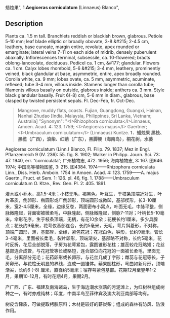 蜡烛果",
1.**Aegiceras corniculatum** (Linnaeus) Blanco",

## Description
Plants ca. 1.5 m tall. Branchlets reddish or blackish brown, glabrous. Petiole 5-10 mm; leaf blade elliptic or broadly obovate, 3-8 &amp;#215; 2-4.5 cm, leathery, base cuneate, margin entire, revolute, apex rounded or emarginate; lateral veins 7-11 on each side of midrib, densely puberulent abaxially. Inflorescences terminal, subsessile, ca. 10-flowered; bracts oblong-lanceolate, deciduous. Pedicel ca. 1 cm, &amp;#177; glandular. Flowers ca. 1 cm. Calyx lobes rhomboid, 5-6 &amp;#215; 3-4 mm, leathery, prominently veined, black glandular at base, asymmetric, entire, apex broadly rounded. Corolla white, ca. 9 mm; lobes ovate, ca. 5 mm, asymmetric, acuminate, reflexed; tube 3-4 mm, villous inside. Stamens longer than corolla tube; filaments villous basally on outside, glabrous inside; anthers ca. 3 mm. Style black glandular basally. Fruit 6(-8) cm, 5-6 mm in diam., glabrous, base clasped by twisted persistent sepals. Fl. Dec-Feb, fr. Oct-Dec.

> Mangrove, muddy flats, coasts. Fujian, Guangdong, Guangxi, Hainan, Nanhai Zhudao [India, Malaysia, Philippines, Sri Lanka, Vietnam; Australia]
  "Synonym": "&lt;I&gt;Rhizophora corniculata&lt;/I&gt;Linnaeus, Amoen. Acad. 4: 123. 1759; &lt;I&gt;Aegiceras majus&lt;/I&gt; Gaertner; &lt;I&gt;Umbraculum corniculatum&lt;/I&gt; (Linnaeus) Kuntze.
**1．蜡烛果 黑枝、黑榄（广西），浪柴、红蒴（广东），黑脚梗（海南岛），桐花树，水蒌**

Aegiceras corniculatum (Linn.) Blanco, Fl. Filip. 79. 1837; Mez in Engl. Pflanzenreich 9 (IV. 236): 55. fig. 8. 1902; Walker in Philipp. Journ. Sci. 73: 47. 1940, err. “corniculata”; 广州植物志, 472. 1956; 海南植物志, 3: 167. 图646. 1974; 中国高等植物图鉴, 3: 215. 图4384. 1974——Rhizophora corniculata Linn., Diss. Herb. Amboin. 1754 in Amoen. Acad. 4: 123. 1759——A. majus Gaertn., Fruct. et Sem. 1: 126. pl. 46, fig. 1. 1788——Umbraculum corniculatum O. Ktze., Rev. Gen. Pl. 2: 405. 1891.

灌木或小乔木，高1.5-4米；小枝无毛，褐黑色。叶互生，于枝条顶端近对生，叶片革质，倒卵形、椭圆形或广倒卵形，顶端圆形或微凹，基部楔形，长3-10厘米，宽2-4.5厘米，全缘，边缘反卷，两面密布小窝点，叶面无毛，中脉平整，侧脉微隆起，背面密被微柔毛，中脉隆起，侧脉微隆起，侧脉7-11对；叶柄长5-10毫米。伞形花序，生于枝条顶端，无柄，有花10余朵；花梗长约1厘米，多少具腺点；花长约9毫米，花萼仅基部连合，长约5毫米，无毛，萼片斜菱形，不对称，顶端广圆形，薄，基部厚，全缘，紧包花冠；花冠白色，钟形，长约9毫米，管长3-4毫米，里面被长柔毛，裂片卵形，顶端渐尖，基部略不对称，长约5毫米，花时反折，花后全部脱落，子房为花萼紧包，露圆锥形花柱；雄蕊较花冠略短；花丝基部连合成管，与花冠管等长或略短，连合部位向花冠的一面被长柔毛，里面无毛，分离部分无毛；花药卵形或长卵形，与花丝几成丁字形；雌蕊与花冠等长，子房卵形，与花柱无明显的界线，连成一圆锥体。蒴果圆柱形，弯曲如新月形，顶端渐尖，长约6 (-8) 厘米，直径约5毫米；宿存萼紧包基部。花期12月至翌年1-2月，果期10-12月，有时花期4月，果期2月。

产广西、广东、福建及南海诸岛，生于海边潮水涨落的污泥滩上，为红树林组成树种之一，有时亦成纯林；印度，中南半岛至菲律宾及澳大利亚南部等均有。

树皮含鞣质，可做提取栲胶原料；木材是较好的薪炭柴；组成的森林有防风、防浪作用。
